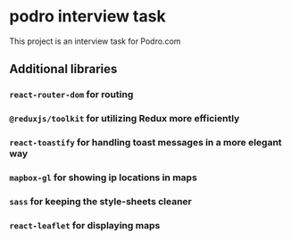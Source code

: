 # podro interview task

This project is an interview task for Podro.com

## Additional libraries

### `react-router-dom` for routing

### `@reduxjs/toolkit` for utilizing Redux more efficiently

### `react-toastify` for handling toast messages in a more elegant way

### `mapbox-gl` for showing ip locations in maps

### `sass` for keeping the style-sheets cleaner

### `react-leaflet` for displaying maps

